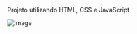 Projeto utilizando HTML, CSS e JavaScript

![image](https://github.com/user-attachments/assets/7f43fb6e-d07c-4c12-9aa9-9ece3b996469)
